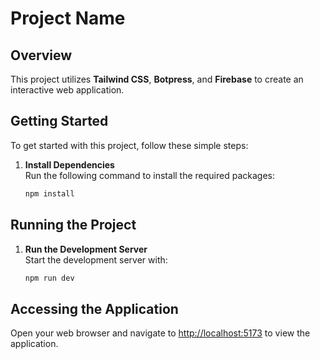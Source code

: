 # Project Name

## Overview
This project utilizes **Tailwind CSS**, **Botpress**, and **Firebase** to create an interactive web application.

## Getting Started

To get started with this project, follow these simple steps:

1. **Install Dependencies**  
   Run the following command to install the required packages:
   ```bash
   npm install
## Running the Project

1. **Run the Development Server**  
   Start the development server with:
   ```bash
   npm run dev

## Accessing the Application

Open your web browser and navigate to [http://localhost:5173](http://localhost:5173) to view the application.
